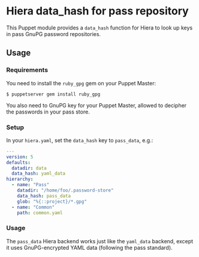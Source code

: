 Hiera data_hash for pass repository
===================================

This Puppet module provides a `data_hash` function for Hiera to look up keys in
pass GnuPG password repositories.


## Usage

### Requirements

You need to install the `ruby_gpg` gem on your Puppet Master:

```shell
$ puppetserver gem install ruby_gpg
```

You also need to GnuPG key for your Puppet Master, allowed to decipher the
passwords in your pass store.


### Setup

In your `hiera.yaml`, set the `data_hash` key to `pass_data`, e.g.:

```yaml
---
version: 5
defaults:
  datadir: data
  data_hash: yaml_data
hierarchy:
  - name: "Pass"
    datadir: "/home/foo/.password-store"
    data_hash: pass_data
    glob: "%{::project}/*.gpg"
  - name: "Common"
    path: common.yaml
```

### Usage

The `pass_data` Hiera backend works just like the `yaml_data` backend, except
it uses GnuPG-encrypted YAML data (following the pass standard).


